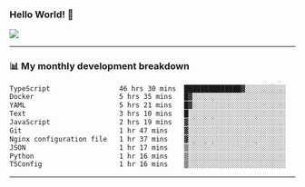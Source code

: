 ### Hello World! 👋

<a>
  <img align="center" src="https://github-readme-stats.vercel.app/api?username=megatunger&count_private=true&include_all_commits=true&bg_color=30,56CCF2,2F80ED&title_color=fff&text_color=fff" />
</a>

------
### 📊 My monthly development breakdown

<!--START_SECTION:waka-->

```txt
TypeScript                 46 hrs 30 mins  ██████████████▓░░░░░░░░░░   58.63 %
Docker                     5 hrs 35 mins   █▓░░░░░░░░░░░░░░░░░░░░░░░   07.05 %
YAML                       5 hrs 21 mins   █▓░░░░░░░░░░░░░░░░░░░░░░░   06.75 %
Text                       3 hrs 10 mins   █░░░░░░░░░░░░░░░░░░░░░░░░   03.99 %
JavaScript                 2 hrs 19 mins   ▓░░░░░░░░░░░░░░░░░░░░░░░░   02.94 %
Git                        1 hr 47 mins    ▓░░░░░░░░░░░░░░░░░░░░░░░░   02.26 %
Nginx configuration file   1 hr 37 mins    ▓░░░░░░░░░░░░░░░░░░░░░░░░   02.05 %
JSON                       1 hr 17 mins    ▒░░░░░░░░░░░░░░░░░░░░░░░░   01.62 %
Python                     1 hr 16 mins    ▒░░░░░░░░░░░░░░░░░░░░░░░░   01.61 %
TSConfig                   1 hr 16 mins    ▒░░░░░░░░░░░░░░░░░░░░░░░░   01.61 %
```

<!--END_SECTION:waka-->

------
